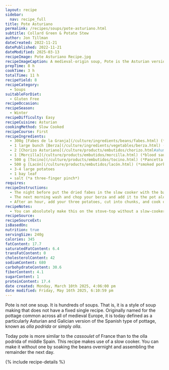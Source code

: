 ```yaml
---
layout: recipe
sidebar:
  nav: recipe_full
title: Pote Asturiano
permalink: /recipes/soups/pote-asturiano.html
subtitle: Collard Green & Potato Stew
author: Jon Tillman
dateCreated: 2022-11-21
datePublished: 2022-11-21
dateModified: 2025-03-13
recipeImage: Pote Asturiano Recipe.jpg
recipeImageCaption: A medieval-origin soup, Pote is the Asturian version of cocido.
prepTime: 8 h
cookTime: 3 h
totalTime: 11 h
recipeYield: 8
recipeCategory:
  - Soups
suitableForDiet:
  - Gluten Free
recipeOccasion: 
recipeSeason:
  - Winter
recipeDifficulty: Easy
recipeCuisine: Asturian
cookingMethod: Slow Cooked
recipeCourse: First
recipeIngredients:
  - 300g [Fabes de la Granja](/culture/ingredients/beans/fabes.html) (*extra-large cannellini beans*)
  - 1 large bunch [Berza](/culture/ingredients/vegetables/berza.html) (*collard greens - 20 large leaves, about 1.5lb*)
  - 2 [Chorizo Asturiano](/culture/products/embutidos/chorizo.html#ahumado-de-asturias) (*cured, smoked chorizo*)
  - 1 [Morcilla](/culture/products/embutidos/morcilla.html) (*blood sausage*)
  - 500 g [Tocino](/culture/products/embutidos/tocino.html) (*Pancetta or slab bacon*)
  - 500 g [Lacón](/culture/products/embutidos/lacón.html) (*smoked pork shoulder*)
  - 3-4 large potatoes
  - 1 bay leaf
  - salt (*a three-finger pinch*)
requires: 
recipeInstructions:
  - The night before put the dried fabes in the slow cooker with the bay leaf and the salt, and fill the slow cooker almost full with water. Cook on low overnight.
  - The next morning wash and chop your berza and add it to the pot along with all of the meats.
  - After an hour, add your three potatoes, cut into chunks, and cook on high until the potatoes are tender; 60-120 minutes.
recipeNotes:
  - You can absolutely make this on the stove-top without a slow-cooker, but why would you? The Asturian wood-fired cookstove is designed to act almost identically to the slow-cooker, so arguably the most authentic style of preparation is with a slow-cooker.
recipeSource: 
recipeSourceExt: 
isBasedOn:
nutrition: true
servingSize: 240g
calories: 345
fatContent: 17.7
saturatedFatContent: 6.4
transFatContent: 0
cholesterolContent: 42
sodiumContent: 680
carbohydrateContent: 30.6
fiberContent: 4.1
sugarContent: 1
proteinContent: 17.4
date created: Monday, March 10th 2025, 4:06:00 pm
date modified: Friday, May 16th 2025, 6:10:59 pm
---
```

Pote is not one soup. It is hundreds of soups. That is, it is a style of soup making that does not have a fixed single recipe. Originally named for the pottage common across all of medieval Europe, it is today defined as a particularly Asturian and Galician version of the Spanish type of pottage, known as *olla podrida* or simply *olla*. 

Today pote is more similar to the *cassoulet* of France than to the olla podrida of middle Spain. This recipe makes use of a slow cooker. You can make it without one by soaking the beans overnight and assembling the remainder the next day. 

{% include recipe-details %}
